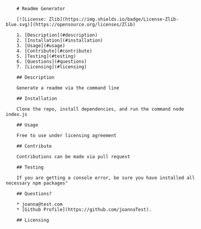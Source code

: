 
        # Readme Generator

        [![License: Zlib](https://img.shields.io/badge/License-Zlib-blue.svg)](https://opensource.org/licenses/Zlib)

        1. [Description](#description)
        2. [Installation](#installation)
        3. [Usage](#usage)
        4. [Contribute](#contribute)
        5. [Testing](#testing)
        6. [Questions](#questions)
        7. [Licensing](#licensing)

        ## Description

        Generate a readme via the command line

        ## Installation

        Clone the repo, install dependencies, and run the command node index.js

        ## Usage

        Free to use under licensing agreement

        ## Contribute

        Contributions can be made via pull request

        ## Testing

        If you are getting a console error, be sure you have installed all necessary npm packages"

        ## Questions?

        * joanna@test.com
        * [Github Profile](https://github.com/joannaTest). 

        ## Licensing

    